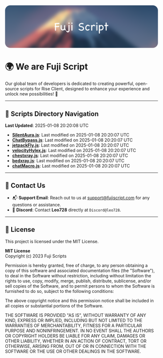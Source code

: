 ![Banner](.github/b.webp)

# 🌍 **We are Fuji Script**

Our global team of developers is dedicated to creating powerful, open-source scripts for Rise Client, designed to enhance your experience and unlock new possibilities! 🌟

---
<!-- SCRIPTS_NAVIGATION_START -->
## 📂 **Scripts Directory Navigation**

**Last Updated**: 2025-01-08 20:20:08 UTC

- **[SilentAura.js](scripts/SilentAura.js)**: Last modified on 2025-01-08 20:20:07 UTC
- **[ChatBypass.js](scripts/ChatBypass.js)**: Last modified on 2025-01-08 20:20:07 UTC
- **[jetpackFly.js](scripts/jetpackFly.js)**: Last modified on 2025-01-08 20:20:07 UTC
- **[velocityHylex.js](scripts/velocityHylex.js)**: Last modified on 2025-01-08 20:20:07 UTC
- **[chestxray.js](scripts/chestxray.js)**: Last modified on 2025-01-08 20:20:07 UTC
- **[bedxray.js](scripts/bedxray.js)**: Last modified on 2025-01-08 20:20:07 UTC
- **[chatMacro.js](scripts/chatMacro.js)**: Last modified on 2025-01-08 20:20:07 UTC

<!-- SCRIPTS_NAVIGATION_END -->

---

## 💬 **Contact Us**  
- 📬 **Support Email**: Reach out to us at [support@fujiscript.com](mailto:support@fujiscript.com) for any questions or assistance.  
- 💬 **Discord**: Contact **Leo728** directly at `Discord@leo728`.

---

## 📜 **License**

This project is licensed under the MIT License.  

**MIT License**  
Copyright (c) 2023 Fuji Scripts  

Permission is hereby granted, free of charge, to any person obtaining a copy of this software and associated documentation files (the "Software"), to deal in the Software without restriction, including without limitation the rights to use, copy, modify, merge, publish, distribute, sublicense, and/or sell copies of the Software, and to permit persons to whom the Software is furnished to do so, subject to the following conditions:  

The above copyright notice and this permission notice shall be included in all copies or substantial portions of the Software.  

THE SOFTWARE IS PROVIDED "AS IS", WITHOUT WARRANTY OF ANY KIND, EXPRESS OR IMPLIED, INCLUDING BUT NOT LIMITED TO THE WARRANTIES OF MERCHANTABILITY, FITNESS FOR A PARTICULAR PURPOSE AND NONINFRINGEMENT. IN NO EVENT SHALL THE AUTHORS OR COPYRIGHT HOLDERS BE LIABLE FOR ANY CLAIM, DAMAGES OR OTHER LIABILITY, WHETHER IN AN ACTION OF CONTRACT, TORT OR OTHERWISE, ARISING FROM, OUT OF OR IN CONNECTION WITH THE SOFTWARE OR THE USE OR OTHER DEALINGS IN THE SOFTWARE.  
